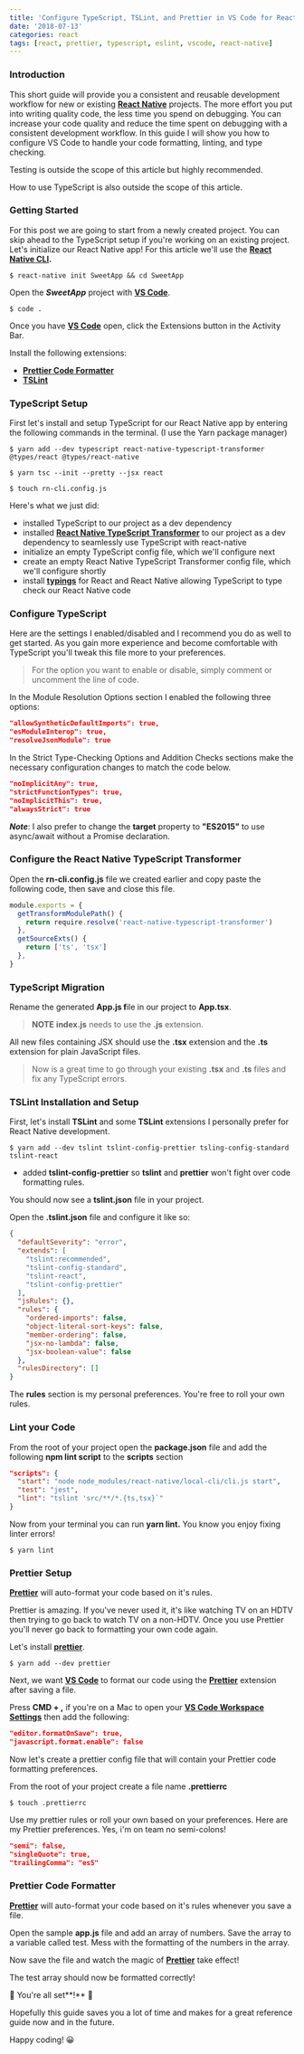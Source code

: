 ```yaml
---
title: 'Configure TypeScript, TSLint, and Prettier in VS Code for React Native Development'
date: '2018-07-13'
categories: react
tags: [react, prettier, typescript, eslint, vscode, react-native]
---
```


### Introduction

This short guide will provide you a consistent and reusable development workflow for new or existing [**React Native**][1] projects. The more effort you put into writing quality code, the less time you spend on debugging. You can increase your code quality and reduce the time spent on debugging with a consistent development workflow. In this guide I will show you how to configure VS Code to handle your code formatting, linting, and type checking.

Testing is outside the scope of this article but highly recommended.

How to use TypeScript is also outside the scope of this article.

### Getting Started

For this post we are going to start from a newly created project. You can skip ahead to the TypeScript setup if you're working on an existing project. Let's initialize our React Native app! For this article we'll use the [**React Native CLI**][2]**.**

`$ react-native init SweetApp && cd SweetApp`

Open the **_SweetApp_** project with [**VS Code**][4].

`$ code .`

Once you have [**VS Code**][4] open, click the Extensions button in the Activity Bar.

Install the following extensions:

- [**Prettier Code Formatter**][6]
- [**TSLint**][7]

### TypeScript Setup

First let's install and setup TypeScript for our React Native app by entering the following commands in the terminal. (I use the Yarn package manager)

`$ yarn add --dev typescript react-native-typescript-transformer @types/react @types/react-native`

`$ yarn tsc --init --pretty --jsx react`

`$ touch rn-cli.config.js`

Here's what we just did:

- installed TypeScript to our project as a dev dependency
- installed [**React Native TypeScript Transformer**][9] to our project as a dev dependency to seamlessly use TypeScript with react-native
- initialize an empty TypeScript config file, which we'll configure next
- create an empty React Native TypeScript Transformer config file, which we'll configure shortly
- install [**typings**][10] for React and React Native allowing TypeScript to type check our React Native code

### Configure TypeScript

Here are the settings I enabled/disabled and I recommend you do as well to get started. As you gain more experience and become comfortable with TypeScript you'll tweak this file more to your preferences.

> For the option you want to enable or disable, simply comment or uncomment the line of code.

In the Module Resolution Options section I enabled the following three options:

```json
"allowSyntheticDefaultImports": true,
"esModuleInterop": true,
"resolveJsonModule": true
```

In the Strict Type-Checking Options and Addition Checks sections make the necessary configuration changes to match the code below.

```json
"noImplicitAny": true,
"strictFunctionTypes": true,
"noImplicitThis": true,
"alwaysStrict": true
```

**_Note_**: I also prefer to change the **target** property to **"ES2015"** to use async/await without a Promise declaration.

### Configure the React Native TypeScript Transformer

Open the **rn-cli.config.js** file we created earlier and copy paste the following code, then save and close this file.

```js
module.exports = {
  getTransformModulePath() {
    return require.resolve('react-native-typescript-transformer')
  },
  getSourceExts() {
    return ['ts', 'tsx']
  },
}
```

### TypeScript Migration

Rename the generated **App.js f**ile in our project to **App.tsx**.

> **NOTE** **index.js** needs to use the **.js** extension.

All new files containing JSX should use the **.tsx** extension and the **.ts** extension for plain JavaScript files.

> Now is a great time to go through your existing **.tsx** and **.ts** files and fix any TypeScript errors.

### TSLint Installation and Setup

First, let's install **TSLint** and some **TSLint** extensions I personally prefer for React Native development.

`$ yarn add --dev tslint tslint-config-prettier tsling-config-standard tslint-react`

- added **tslint-config-prettier** so **tslint** and **prettier** won't fight over code formatting rules.

You should now see a **tslint.json** file in your project.

Open the **.tslint.json** file and configure it like so:

```json
{
  "defaultSeverity": "error",
  "extends": [
    "tslint:recommended",
    "tslint-config-standard",
    "tslint-react",
    "tslint-config-prettier"
  ],
  "jsRules": {},
  "rules": {
    "ordered-imports": false,
    "object-literal-sort-keys": false,
    "member-ordering": false,
    "jsx-no-lambda": false,
    "jsx-boolean-value": false
  },
  "rulesDirectory": []
}
```

The **rules** section is my personal preferences. You're free to roll your own rules.

### Lint your Code

From the root of your project open the **package.json** file and add the following **npm lint script** to the **scripts** section

```json
"scripts": {
  "start": "node node_modules/react-native/local-cli/cli.js start",
  "test": "jest",
  "lint": "tslint 'src/**/*.{ts,tsx}`"
}
```

Now from your terminal you can run **yarn lint.** You know you enjoy fixing linter errors!

`$ yarn lint`

### Prettier Setup

[**Prettier**][18] will auto-format your code based on it's rules.

Prettier is amazing. If you've never used it, it's like watching TV on an HDTV then trying to go back to watch TV on a non-HDTV. Once you use Prettier you'll never go back to formatting your own code again.

Let's install [**prettier**][19].

`$ yarn add --dev prettier`

Next, we want [**VS Code**][4] to format our code using the [**Prettier**][18] extension after saving a file.

Press **CMD + ,** if you're on a Mac to open your [**VS Code Workspace Settings**][21] then add the following:

```json
"editor.formatOnSave": true,
"javascript.format.enable": false
```

Now let's create a prettier config file that will contain your Prettier code formatting preferences.

From the root of your project create a file name **.prettierrc**

`$ touch .prettierrc`

Use my prettier rules or roll your own based on your preferences. Here are my Prettier preferences. Yes, i'm on team no semi-colons!

```json
"semi": false,
"singleQuote": true,
"trailingComma": "es5"
```

### Prettier Code Formatter

[**Prettier**][18] will auto-format your code based on it's rules whenever you save a file.

Open the sample **app.js** file and add an array of numbers. Save the array to a variable called test. Mess with the formatting of the numbers in the array.

Now save the file and watch the magic of [**Prettier**][18] take effect!

The test array should now be formatted correctly!

🎉 You're all set**!** 🎉

Hopefully this guide saves you a lot of time and makes for a great reference guide now and in the future.

Happy coding! 😀

[1]: https://facebook.github.io/react-native/
[2]: https://facebook.github.io/react-native/docs/getting-started.html#the-react-native-cli
[4]: https://code.visualstudio.com/
[6]: https://marketplace.visualstudio.com/items?itemName=esbenp.prettier-vscode
[7]: https://marketplace.visualstudio.com/items?itemName=eg2.tslint
[9]: https://github.com/ds300/react-native-typescript-transformer
[10]: https://github.com/DefinitelyTyped/DefinitelyTyped
[18]: https://github.com/prettier/prettier
[19]: https://www.npmjs.com/package/prettier-eslint
[21]: https://code.visualstudio.com/docs/getstarted/settings
